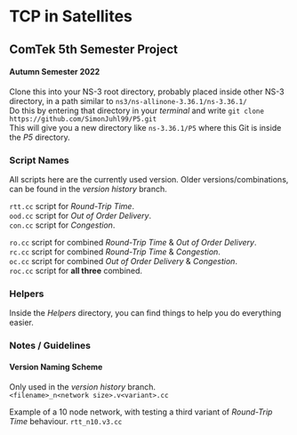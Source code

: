 # TCP in Satellites  
## ComTek 5th Semester Project  
#### Autumn Semester 2022  

Clone this into your NS-3 root directory, probably placed inside other NS-3 directory, in a path similar to ```ns3/ns-allinone-3.36.1/ns-3.36.1/```  
Do this by entering that directory in your *terminal* and write ```git clone https://github.com/SimonJuhl99/P5.git```  
This will give you a new directory like ```ns-3.36.1/P5``` where this Git is inside the *P5* directory.  

### Script Names
All scripts here are the currently used version. Older versions/combinations, can be found in the *version history* branch.  

```rtt.cc``` script for *Round-Trip Time*.  
```ood.cc``` script for *Out of Order Delivery*.  
```con.cc``` script for *Congestion*.  

```ro.cc``` script for combined *Round-Trip Time* & *Out of Order Delivery*.  
```rc.cc``` script for combined *Round-Trip Time* & *Congestion*.  
```oc.cc``` script for combined *Out of Order Delivery* & *Congestion*.  
```roc.cc``` script for **all three** combined.  

### Helpers  
Inside the *Helpers* directory, you can find things to help you do everything easier.


### Notes / Guidelines
#### Version Naming Scheme
Only used in the *version history* branch.  
```<filename>_n<network size>.v<variant>.cc```  

Example of a 10 node network, with testing a third variant of *Round-Trip Time* behaviour.
```rtt_n10.v3.cc```